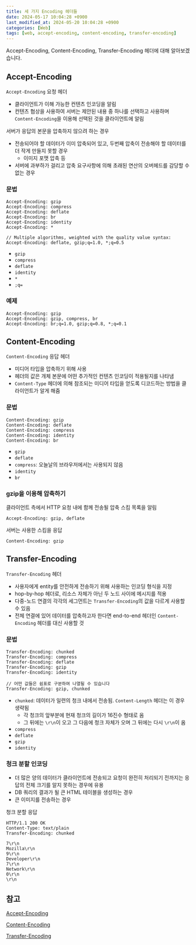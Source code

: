 ```yaml
---
title: 세 가지 Encoding 헤더들
date: 2024-05-17 10:04:28 +0900
last_modified_at: 2024-05-20 10:04:28 +0900
categories: [Web]
tags: [web, accept-encoding, content-encoding, transfer-encoding]
---
```


Accept-Encoding, Content-Encoding, Transfer-Encoding 헤더에 대해 알아보겠습니다.

## Accept-Encoding

`Accept-Encoding` 요청 헤더

- 클라이언트가 이해 가능한 컨텐츠 인코딩을 알림
- 컨텐츠 협상을 사용하여 서버는 제안된 내용 중 하나를 선택하고 사용하며 `Content-Encoding`을 이용해 선택된 것을 클라이언트에 알림

서버가 응답의 본문을 압축하지 않으려 하는 경우

- 전송되어야 할 데이터가 이미 압축되어 있고, 두번째 압축이 전송해야 할 데이터를 더 작게 만들지 못할 경우
  - 이미지 포맷 압축 등
- 서버에 과부하가 걸리고 압축 요구사항에 의해 초래된 연산의 오버헤드를 감당할 수 없는 경우

### 문법

```
Accept-Encoding: gzip
Accept-Encoding: compress
Accept-Encoding: deflate
Accept-Encoding: br
Accept-Encoding: identity
Accept-Encoding: *

// Multiple algorithms, weighted with the quality value syntax:
Accept-Encoding: deflate, gzip;q=1.0, *;q=0.5
```

- `gzip`
- `compress`
- `deflate`
- `identity`
- `*`
- `;q=`

### 예제

```
Accept-Encoding: gzip
Accept-Encoding: gzip, compress, br
Accept-Encoding: br;q=1.0, gzip;q=0.8, *;q=0.1
```

## Content-Encoding

`Content-Encoding` 응답 헤더

- 미디어 타입을 압축하기 위해 사용
- 헤더의 값은 개체 본문에 어떤 추가적인 컨텐츠 인코딩이 적용될지를 나타냄
- `Content-Type` 헤더에 의해 참조되는 미디어 타입을 얻도록 디코드하는 방법을 클라이언트가 알게 해줌

### 문법

```
Content-Encoding: gzip
Content-Encoding: deflate
Content-Encoding: compress
Content-Encoding: identity
Content-Encoding: br
```

- `gzip`
- `deflate`
- `compress`: 오늘날의 브라우저에서는 사용되지 않음
- `identity`
- `br`

### gzip을 이용해 압축하기

클라이언트 측에서 HTTP 요청 내에 함께 전송될 압축 스킴 목록을 알림

```
Accept-Encoding: gzip, deflate
```

서버는 사용한 스킴을 응답

```
Content-Encoding: gzip
```

## Transfer-Encoding

`Transfer-Encoding` 헤더

- 사용자에게 entity를 안전하게 전송하기 위해 사용하는 인코딩 형식을 지정
- hop-by-hop 헤더로, 리소스 자체가 아닌 두 노드 사이에 메시지를 적용
- 다중-노드 연결의 각각의 세그먼트는 `Transfer-Encoding`의 값을 다르게 사용할 수 있음
- 전체 연결에 있어 데이터를 압축하고자 한다면 end-to-end 헤더인 `Content-Encoding` 헤더를 대신 사용할 것

### 문법

```
Transfer-Encoding: chunked
Transfer-Encoding: compress
Transfer-Encoding: deflate
Transfer-Encoding: gzip
Transfer-Encoding: identity

// 어떤 값들은 쉼표로 구분하여 나열될 수 있습니다
Transfer-Encoding: gzip, chunked
```

- `chunked`: 데이터가 일련의 청크 내에서 전송됨. `Content-Length` 헤더는 이 경우 생략됨
  - 각 청크의 앞부분에 현재 청크의 길이가 16진수 형태로 옴
  - 그 뒤에는 `\r\n`이 오고 그 다음에 청크 자체가 오며 그 뒤에는 다시 `\r\n`이 옴
- `compress`
- `deflate`
- `gzip`
- `identity`

### 청크 분할 인코딩

- 더 많은 양의 데이터가 클라이언트에 전송되고 요청이 완전히 처리되기 전까지는 응답의 전체 크기를 알지 못하는 경우에 유용
- DB 쿼리의 결과가 될 큰 HTML 테이블을 생성하는 경우
- 큰 이미지를 전송하는 경우

청크 분할 응답

```
HTTP/1.1 200 OK
Content-Type: text/plain
Transfer-Encoding: chunked

7\r\n
Mozilla\r\n
9\r\n
Developer\r\n
7\r\n
Network\r\n
0\r\n
\r\n
```

## 참고

[Accept-Encoding](https://developer.mozilla.org/ko/docs/Web/HTTP/Headers/Accept-Encoding)

[Content-Encoding](https://developer.mozilla.org/ko/docs/Web/HTTP/Headers/Content-Encoding)

[Transfer-Encoding](https://developer.mozilla.org/ko/docs/Web/HTTP/Headers/Transfer-Encoding)
